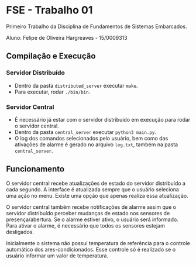 # FSE - Trabalho 01
Primeiro Trabalho da Disciplina de Fundamentos de Sistemas Embarcados.

Aluno: Felipe de Oliveira Hargreaves - 15/0009313

## Compilação e Execução
### Servidor Distribuído
- Dentro da pasta `distributed_server` executar `make`.
- Para executar, rodar `./bin/bin`.
### Servidor Central
- É necessário já estar com o servidor distribuído em execução para rodar o servidor central.
- Dentro da pasta `central_server` executar `python3 main.py`.
- O log dos comandos selecionados pelo usuário, bem como das ativações de alarme é gerado no arquivo `log.txt`, também na pasta `central_server`.

## Funcionamento

O servidor central recebe atualizações de estado do servidor distribuído a cada segundo. A interface é atualizada sempre que o usuário seleciona uma ação no menu. Existe uma opção que apenas realiza essa atualização.

O servidor central também recebe notificações de alarme assim que o servidor distribuído perceber mudanças de estado nos sensores de presença/abertura. Se o alarme estiver ativo, o usuário será informado. Para ativar o alarme, é necessário que todos os sensores estejam desligados.

Inicialmente o sistema não possui temperatura de referência para o controle automático dos ares-condicionados. Esse controle só é realizado se o usuário informar um valor de temperatura.

